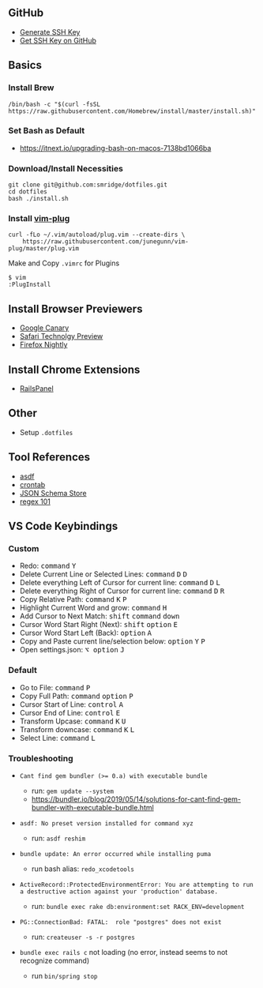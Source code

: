 ## GitHub
- [Generate SSH Key](https://docs.github.com/en/github/authenticating-to-github/generating-a-new-ssh-key-and-adding-it-to-the-ssh-agent)
- [Get SSH Key on GitHub](https://docs.github.com/en/github/authenticating-to-github/adding-a-new-ssh-key-to-your-github-account)

## Basics
### Install Brew
```
/bin/bash -c "$(curl -fsSL https://raw.githubusercontent.com/Homebrew/install/master/install.sh)"
```

### Set Bash as Default
- https://itnext.io/upgrading-bash-on-macos-7138bd1066ba

### Download/Install Necessities
```
git clone git@github.com:smridge/dotfiles.git
cd dotfiles
bash ./install.sh
```

### Install [vim-plug](https://github.com/junegunn/vim-plug)
```
curl -fLo ~/.vim/autoload/plug.vim --create-dirs \
    https://raw.githubusercontent.com/junegunn/vim-plug/master/plug.vim
```

Make and Copy `.vimrc` for Plugins

```
$ vim
:PlugInstall
```

## Install Browser Previewers
- [Google Canary](https://www.google.com/chrome/canary/thank-you.html?statcb=0&installdataindex=empty&defaultbrowser=0)
- [Safari Technolgy Preview](https://developer.apple.com/safari/technology-preview/)
- [Firefox Nightly](https://www.mozilla.org/en-US/firefox/channel/desktop/)

## Install Chrome Extensions
- [RailsPanel](https://chrome.google.com/webstore/detail/railspanel/gjpfobpafnhjhbajcjgccbbdofdckggg?hl=en-US)

## Other
- Setup `.dotfiles`

## Tool References
- [asdf](https://asdf-vm.com/#/core-commands)
- [crontab](https://crontab.guru)
- [JSON Schema Store](https://www.schemastore.org/json/)
- [regex 101](https://regex101.com)

## VS Code Keybindings
### Custom
- Redo: <kbd>command</kbd> <kbd>Y</kbd>
- Delete Current Line or Selected Lines: <kbd>command</kbd> <kbd>D</kbd> <kbd>D</kbd>
- Delete everything Left of Cursor for current line: <kbd>command</kbd> <kbd>D</kbd> <kbd>L</kbd>
- Delete everything Right of Cursor for current line: <kbd>command</kbd> <kbd>D</kbd> <kbd>R</kbd>
- Copy Relative Path: <kbd>command</kbd> <kbd>K</kbd> <kbd>P</kbd>
- Highlight Current Word and grow: <kbd>command</kbd> <kbd>H</kbd>
- Add Cursor to Next Match: <kbd>shift</kbd> <kbd>command</kbd> <kbd>down</kbd>
- Cursor Word Start Right (Next): <kbd>shift</kbd> <kbd>option</kbd> <kbd>E</kbd>
- Cursor Word Start Left (Back): <kbd>option</kbd> <kbd>A</kbd>
- Copy and Paste current line/selection below: <kbd>option</kbd> <kbd>Y</kbd> <kbd>P</kbd>
- Open settings.json: <kbd>⌥ option</kbd> <kbd>J</kbd>

### Default
- Go to File: <kbd>command</kbd> <kbd>P</kbd>
- Copy Full Path: <kbd>command</kbd> <kbd>option</kbd> <kbd>P</kbd>
- Cursor Start of Line: <kbd>control</kbd> <kbd>A</kbd>
- Cursor End of Line: <kbd>control</kbd> <kbd>E</kbd>
- Transform Upcase: <kbd>command</kbd> <kbd>K</kbd> <kbd>U</kbd>
- Transform downcase: <kbd>command</kbd> <kbd>K</kbd> <kbd>L</kbd>
- Select Line: <kbd>command</kbd> <kbd>L</kbd>


### Troubleshooting
- `Cant find gem bundler (>= 0.a) with executable bundle`
  - run: `gem update --system`
  - https://bundler.io/blog/2019/05/14/solutions-for-cant-find-gem-bundler-with-executable-bundle.html

- `asdf: No preset version installed for command xyz`
  - run: `asdf reshim`

- `bundle update: An error occurred while installing puma`
  - run bash alias: `redo_xcodetools`

- `ActiveRecord::ProtectedEnvironmentError: You are attempting to run a destructive action against your 'production' database.`
  - run: `bundle exec rake db:environment:set RACK_ENV=development`

- `PG::ConnectionBad: FATAL:  role "postgres" does not exist`
  - run: `createuser -s -r postgres`

- `bundle exec rails c` not loading (no error, instead seems to not recognize command)
  - run `bin/spring stop`
